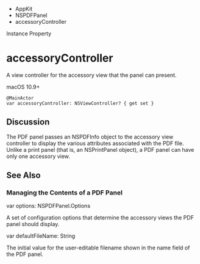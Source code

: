 

- AppKit
- NSPDFPanel
-  accessoryController 

Instance Property

# accessoryController

A view controller for the accessory view that the panel can present.

macOS 10.9+

``` source
@MainActor
var accessoryController: NSViewController? { get set }
```

## Discussion

The PDF panel passes an NSPDFInfo object to the accessory view controller to display the various attributes associated with the PDF file. Unlike a print panel (that is, an NSPrintPanel object), a PDF panel can have only one accessory view.

## See Also

### Managing the Contents of a PDF Panel

var options: NSPDFPanel.Options

A set of configuration options that determine the accessory views the PDF panel should display.

var defaultFileName: String

The initial value for the user-editable filename shown in the name field of the PDF panel.

